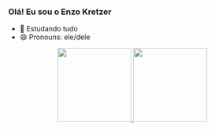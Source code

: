 ### Olá! Eu sou o Enzo Kretzer

- 🌱 Estudando tudo
- 😄 Pronouns: ele/dele

<div align="center">
  <a href="https://github.com/Rezterk">
  <img height="150em" src="https://github-readme-stats.vercel.app/api?username=Rezterk&show_icons=true&theme=dark&include_all_commits=true&count_private=true"/>
  <img height="150em" src="https://github-readme-stats.vercel.app/api/top-langs/?username=Rezterk&layout=compact&langs_count=7&theme=dark"/>
</div>
